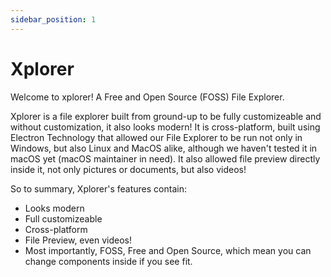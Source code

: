 ```yaml
---
sidebar_position: 1
---
```


# Xplorer

Welcome to xplorer! A Free and Open Source (FOSS) File Explorer.

Xplorer is a file explorer built from ground-up to be fully customizeable and without customization, it also looks modern! 
It is cross-platform, built using Electron Technology that allowed our File Explorer to be run not only in Windows, but also Linux and MacOS alike, although we haven't tested it in macOS yet (macOS maintainer in need). 
It also allowed file preview directly inside it, not only pictures or documents, but also videos!

So to summary, Xplorer's features contain:
- Looks modern
- Full customizeable
- Cross-platform
- File Preview, even videos!
- Most importantly, FOSS, Free and Open Source, which mean you can change components inside if you see fit.

